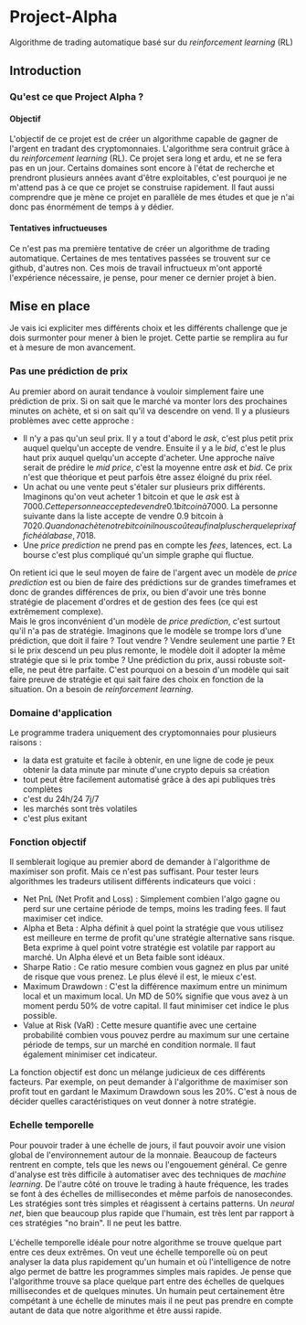 ﻿# Project-Alpha
Algorithme de trading automatique basé sur du *reinforcement learning* (RL)

## Introduction
### Qu'est ce que Project Alpha ?
#### Objectif
L'objectif de ce projet est de créer un algorithme capable de gagner de l'argent en tradant des cryptomonnaies. L'algorithme sera contruit grâce à du *reinforcement learning* (RL).
Ce projet sera long et ardu, et ne se fera pas en un jour. Certains domaines sont encore à l'état de recherche et prendront plusieurs années avant d'être exploitables, c'est pourquoi je ne m'attend pas à ce que ce projet se construise rapidement.
Il faut aussi comprendre que je mène ce projet en parallèle de mes études et que je n'ai donc pas énormément de temps à y dédier.

#### Tentatives infructueuses
Ce n'est pas ma première tentative de créer un algorithme de trading automatique. Certaines de mes tentatives passées se trouvent sur ce github, d'autres non. Ces mois de travail infructueux m'ont apporté l'expérience nécessaire, je pense, pour mener ce dernier projet à bien.

## Mise en place
Je vais ici expliciter mes différents choix et les différents challenge que je dois surmonter pour mener à bien le projet. Cette partie se remplira au fur et à mesure de mon avancement.

### Pas une prédiction de prix
Au premier abord on aurait tendance à vouloir simplement faire une prédiction de prix. Si on sait que le marché va monter lors des prochaines minutes on achète, et si on sait qu'il va descendre on vend. Il y a plusieurs problèmes avec cette approche :
* Il n'y a pas qu'un seul prix. Il y a tout d'abord le _ask_, c'est plus petit prix auquel quelqu'un accepte de vendre. Ensuite il y a le _bid_, c'est le plus haut prix auquel quelqu'un accepte d'acheter. Une approche naïve serait de prédire le _mid price_, c'est la moyenne entre _ask_ et _bid_. Ce prix n'est que théorique et peut parfois être assez éloigné du prix réel.
* Un achat ou une vente peut s'étaler sur plusieurs prix différents. Imaginons qu'on veut acheter 1 bitcoin et que le _ask_ est à 7000$. Cette personne accepte de vendre 0.1 bitcoin à 7000$. La personne suivante dans la liste accepte de vendre 0.9 bitcoin à 7020$. Quand on achète notre bitcoin il nous coûte au final plus cher que le prix affiché à la base, 7018$.
* Une _price prediction_ ne prend pas en compte les _fees_, latences, ect. La bourse c'est plus compliqué qu'un simple graphe qui fluctue.  

On retient ici que le seul moyen de faire de l'argent avec un modèle de _price prediction_ est ou bien de faire des prédictions sur de grandes timeframes et donc de grandes différences de prix, ou bien d'avoir une très bonne stratégie de placement d'ordres et de gestion des fees (ce qui est extrêmement complexe).  
Mais le gros inconvénient d'un modèle de _price prediction_, c'est surtout qu'il n'a pas de stratégie. Imaginons que le modèle se trompe lors d'une prédiction, que doit il faire ? Tout vendre ? Vendre seulement une partie ? Et si le prix descend un peu plus remonte, le modèle doit il adopter la même stratégie que si le prix tombe ? Une prédiction du prix, aussi robuste soit-elle, ne peut être parfaite. C'est pourquoi on a besoin d'un modèle qui sait faire preuve de stratégie et qui sait faire des choix en fonction de la situation. On a besoin de _reinforcement learning_.

### Domaine d'application
Le programme tradera uniquement des cryptomonnaies pour plusieurs raisons :
* la data est gratuite et facile à obtenir, en une ligne de code je peux obtenir la data minute par minute d'une crypto depuis sa création
* tout peut être facilement automatisé grâce à des api publiques très complètes
* c'est du 24h/24 7j/7
* les marchés sont très volatiles
* c'est plus exitant

### Fonction objectif
Il semblerait logique au premier abord de demander à l'algorithme de maximiser son profit. Mais ce n'est pas suffisant. Pour tester leurs algorithmes les tradeurs utilisent différents indicateurs que voici :
* Net PnL (Net Profit and Loss) : Simplement combien l'algo gagne ou perd sur une certaine période de temps, moins les trading fees. Il faut maximiser cet indice.
* Alpha et Beta : Alpha définit à quel point la stratégie que vous utilisez est meilleure en terme de profit qu'une stratégie alternative sans risque. Beta exprime à quel point votre stratégie est volatile par rapport au marché. Un Alpha élevé et un Beta faible sont idéaux.
* Sharpe Ratio : Ce ratio mesure combien vous gagnez en plus par unité de risque que vous prenez. Le plus élevé il est, le mieux c'est.
* Maximum Drawdown : C'est la différence maximum entre un minimum local et un maximum local. Un MD de 50% signifie que vous avez à un moment perdu 50% de votre capital. Il faut minimiser cet indice le plus possible.
* Value at Risk (VaR) : Cette mesure quantifie avec une certaine probabilité combien vous pouvez perdre au maximum sur une certaine période de temps, sur un marché en condition normale. Il faut également minimiser cet indicateur.  

La fonction objectif est donc un mélange judicieux de ces différents facteurs. Par exemple, on peut demander à l'algorithme de maximiser son profit tout en gardant le Maximum Drawdown sous les 20%. C'est à nous de décider quelles caractéristiques on veut donner à notre stratégie.
	
### Echelle temporelle
Pour pouvoir trader à une échelle de jours, il faut pouvoir avoir une vision global de l'environnement autour de la monnaie. Beaucoup de facteurs rentrent en compte, tels que les news ou l'engouement général. Ce genre d'analyse est très difficile à automatiser avec des techniques de _machine learning_. De l'autre côté on trouve le trading à haute fréquence, les trades se font à des échelles de millisecondes et même parfois de nanosecondes. Les stratégies sont très simples et réagissent à certains patterns. Un _neural net_, bien que beaucoup plus rapide que l'humain, est très lent par rapport à ces stratégies "no brain". Il ne peut les battre.
<br> <br>
L'échelle temporelle idéale pour notre algorithme se trouve quelque part entre ces deux extrêmes. On veut une échelle temporelle où on peut analyser la data plus rapidement qu'un humain et où l'intelligence de notre algo permet de battre les programmes simples mais rapides. Je pense que l'algorithme trouve sa place quelque part entre des échelles de quelques millisecondes et de quelques minutes. Un humain peut certainement être compétant à une échelle de minutes mais il ne peut pas prendre en compte autant de data que notre algorithme et être aussi rapide. 





